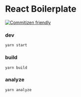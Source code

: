 # React Boilerplate

[![Commitizen friendly](https://img.shields.io/badge/commitizen-friendly-brightgreen.svg)](http://commitizen.github.io/cz-cli/)

### dev

```
yarn start
```

### build

```
yarn build
```

### analyze

```
yarn analyze
```

